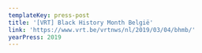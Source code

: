 ```yaml
---
templateKey: press-post
title: '[VRT] Black History Month België'
link: 'https://www.vrt.be/vrtnws/nl/2019/03/04/bhmb/'
yearPress: 2019
---
```

